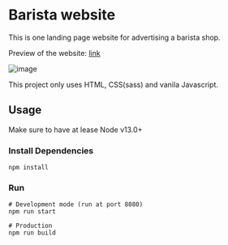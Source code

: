 # Barista website

This is one landing page website for advertising a barista shop.

Preview of the website: [link](https://baristapro-e2efc.web.app)

![image](./docs/homepage.png)

This project only uses HTML, CSS(sass) and vanila Javascript.

## Usage

Make sure to have at lease Node v13.0+

### Install Dependencies

```
npm install
```

### Run

```
# Development mode (run at port 8080)
npm run start

# Production
npm run build
```
